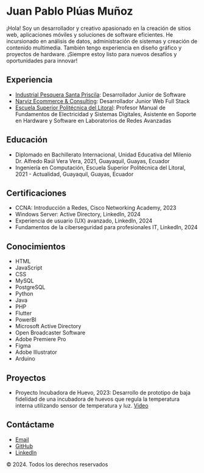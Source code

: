 # Juan Pablo Plúas Muñoz

¡Hola! Soy un desarrollador y creativo apasionado en la creación de sitios web, aplicaciones móviles y soluciones de software eficientes. He incursionado en análisis de datos, administración de sistemas y creación de contenido multimedia. También tengo experiencia en diseño gráfico y proyectos de hardware. ¡Siempre estoy listo para nuevos desafíos y oportunidades para innovar!

## Experiencia

- [Industrial Pesquera Santa Priscila](https://www.santa-priscila-admin.com/): Desarrollador Junior de Software
- [Narviz Ecommerce & Consulting](https://narviz.com/): Desarrollador Junior Web Full Stack
- [Escuela Superior Politécnica del Litoral](https://www.espol.edu.ec/es): Profesor Manual de Fundamentos de Electricidad y Sistemas Digitales, Asistente en Soporte en Hardware y Software en Laboratorios de Redes Avanzadas

## Educación

- Diplomado en Bachillerato Internacional, Unidad Educativa del Milenio Dr. Alfredo Raúl Vera Vera, 2021, Guayaquil, Guayas, Ecuador
- Ingeniería en Computación, Escuela Superior Politécnica del Litoral, 2021 - Actualidad, Guayaquil, Guayas, Ecuador

## Certificaciones

- CCNA: Introducción a Redes, Cisco Networking Academy, 2023
- Windows Server: Active Directory, LinkedIn, 2024
- Experiencia de usuario (UX) avanzado, LinkedIn, 2024
- Fundamentos de la ciberseguridad para profesionales IT, LinkedIn, 2024

## Conocimientos

- HTML
- JavaScript
- CSS
- MySQL
- PostgreSQL
- Python
- Java
- PHP
- Flutter
- PowerBI
- Microsoft Active Directory
- Open Broadcaster Software
- Adobe Premiere Pro
- Figma
- Adobe Illustrator
- Arduino

## Proyectos

- Proyecto Incubadora de Huevo, 2023: Desarrollo de prototipo de baja fidelidad de una incubadora de huevos que regula la temperatura interna utilizando sensor de temperatura y luz. [Video](https://www.youtube.com/embed/fZR3-7y3fJU)

## Contáctame

- [Email](mailto:cdn343@outlook.com)
- [GitHub](https://github.com/jppluas)
- [LinkedIn](https://www.linkedin.com/in/juanppluasm/)

© 2024. Todos los derechos reservados